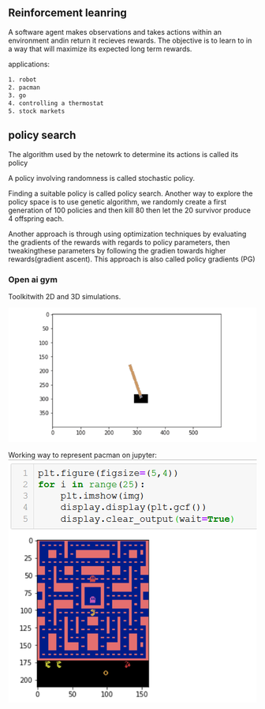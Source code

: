 ## Reinforcement leanring

A software agent makes observations and takes actions within an environment  andin return it recieves rewards. The objective is to learn to in a way that will maximize its expected long term rewards.

applications:

    1. robot
    2. pacman
    3. go
    4. controlling a thermostat
    5. stock markets

## policy search 
The algorithm used by the netowrk to determine its actions is called its policy

A policy involving randomness is called stochastic policy.

Finding a suitable policy is called policy search. Another way to explore the policy space is to use genetic algorithm, we randomly create a first generation of 100 policies and then kill 80 then let the 20 survivor produce 4 offspring each. 

Another approach is through using optimization techniques by evaluating the gradients of the rewards with regards to policy parameters, then tweakingthese parameters by following the gradien towards higher rewards(gradient ascent). This approach is also called policy gradients (PG) 

### Open ai gym

Toolkitwith 2D and 3D simulations.

![](cartpole.gif)

Working way to represent pacman on jupyter:
![](pacman.png)